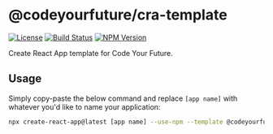 # @codeyourfuture/cra-template

[![License](https://img.shields.io/npm/l/@codeyourfuture/cra-template.svg)](https://github.com/CodeYourFuture/cra-template/blob/master/LICENSE)
[![Build Status](https://travis-ci.org/CodeYourFuture/cra-template.svg?branch=master)](https://travis-ci.org/CodeYourFuture/cra-template)
[![NPM Version](https://img.shields.io/npm/v/@codeyourfuture/cra-template.svg)](https://www.npmjs.com/package/@codeyourfuture/cra-template)

Create React App template for Code Your Future.

## Usage

Simply copy-paste the below command and replace `[app name]` with whatever you'd like to name your application:

```bash
npx create-react-app@latest [app name] --use-npm --template @codeyourfuture
```
